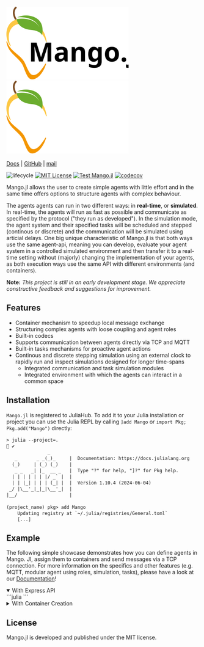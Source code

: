 
<p align="center">

![logo](docs/src/Logo_mango_ohne_sub.svg#gh-light-mode-only)
![logo](docs/src/Logo_mango_ohne_sub_white.svg#gh-dark-mode-only)

</p>

[Docs](https://offis-dai.github.io/Mango.jl/stable)
| [GitHub](https://github.com/OFFIS-DAI/Mango.jl) | [mail](mailto:mango@offis.de)

<!-- Tidyverse lifecycle badges, see https://www.tidyverse.org/lifecycle/ Uncomment or delete as needed. -->
![lifecycle](https://img.shields.io/badge/lifecycle-maturing-blue.svg)
[![MIT License](https://img.shields.io/badge/license-MIT-green.svg)](https://github.com/OFFIS-DAI/Mango.jl/blob/development/LICENSE)
[![Test Mango.jl](https://github.com/OFFIS-DAI/Mango.jl/actions/workflows/test-mango.yml/badge.svg)](https://github.com/OFFIS-DAI/Mango.jl/actions/workflows/test-mango.yml)
[![codecov](https://codecov.io/gh/OFFIS-DAI/Mango.jl/graph/badge.svg?token=JRZB5T2T2M)](https://codecov.io/gh/OFFIS-DAI/Mango.jl)

<!--
![lifecycle](https://img.shields.io/badge/lifecycle-experimental-orange.svg)
![lifecycle](https://img.shields.io/badge/lifecycle-stable-green.svg)
![lifecycle](https://img.shields.io/badge/lifecycle-retired-orange.svg)
![lifecycle](https://img.shields.io/badge/lifecycle-archived-red.svg)
![lifecycle](https://img.shields.io/badge/lifecycle-dormant-blue.svg) 
-->  



Mango.jl allows the user to create simple agents with little effort and in the same time offers options to structure agents with complex behaviour.

The agents agents can run in two different ways: in **real-time**, or **simulated**. In real-time, the agents will run as fast as possible and communicate as specified by the protocol ("they run as developed"). In the simulation mode, the agent system and their specified tasks will be scheduled and stepped (continous or discrete) and the communication will be simulated using articial delays. One big unique characteristic of Mango.jl is that both ways use the same agent-api, meaning you can develop, evaluate your agent system in a controlled simulated environment and then transfer it to a real-time setting without (majorly) changing the implementation of your agents, as both execution ways use the same API with different environments (and containers).

**Note:** _This project is still in an early development stage. 
We appreciate constructive feedback and suggestions for improvement._

## Features

* Container mechanism to speedup local message exchange
* Structuring complex agents with loose coupling and agent roles
* Built-in codecs
* Supports communication between agents directly via TCP and MQTT
* Built-in tasks mechanisms for proactive agent actions
* Continous and discrete stepping simulation using an external clock to rapidly run and inspect simulations designed for longer time-spans
  * Integrated communication and task simulation modules
  * Integrated environment with which the agents can interact in a common space

## Installation
`Mango.jl` is registered to JuliaHub.
To add it to your Julia installation or project you can use the Julia REPL by calling `]add Mango` or `import Pkg; Pkg.add("Mango")` directly:

```
> julia --project=.                                                         ✔ 
               _
   _       _ _(_)_     |  Documentation: https://docs.julialang.org
  (_)     | (_) (_)    |
   _ _   _| |_  __ _   |  Type "?" for help, "]?" for Pkg help.
  | | | | | | |/ _` |  |
  | | |_| | | | (_| |  |  Version 1.10.4 (2024-06-04)
 _/ |\__'_|_|_|\__'_|  |  
|__/                   |

(project_name) pkg> add Mango
    Updating registry at `~/.julia/registries/General.toml`
    [...]
```

## Example

The following simple showcase demonstrates how you can define agents in Mango. Jl, assign them to containers and send messages via a TCP connection. For more information on the specifics and other features (e.g. MQTT, modular agent using roles, simulation, tasks), please have a look at our [Documentation](https://offis-dai.github.io/Mango.jl/stable)!

<details open>
    <summary>With Express API</summary>
    ```julia
    ```
</details>

<details>
    <summary>With Container Creation</summary>
    ```julia
    using Mango

    # Create the container instances with TCP protocol
    container = create_tcp_container("127.0.0.1", 5555)
    container2 = create_tcp_container("127.0.0.1", 5556)

    # An agent in `Mango.jl` is a struct defined with the `@agent` macro.
    # We define a `TCPPingPongAgent` that has an internal counter for incoming messages.
    @agent struct TCPPingPongAgent
        counter::Int
    end

    # Create instances of ping pong agents
    ping_agent = TCPPingPongAgent(0)
    pong_agent = TCPPingPongAgent(0)

    # register each agent to a container and give them a name
    register(container, ping_agent, "Agent_1")
    register(container2, pong_agent, "Agent_2")

    # When an incoming message is addressed at an agent, its container will call the `handle_message` function for it. 
    # Using Julias multiple dispatch, we can define a new `handle_message` method for our agent.
    function Mango.handle_message(agent::TCPPingPongAgent, message::Any, meta::Any)
        agent.counter += 1

        println(
            "$(agent.aid) got a message: $message." *
            "This is message number: $(agent.counter) for me!"
        )

        # doing very important work
        sleep(0.5)

        if message == "Ping"
            reply_to(agent, "Pong", meta)
        elseif message == "Pong"
            reply_to(agent, "Ping", meta)
        end
    end

    # With all this in place, we can send a message to the first agent to start the repeated message exchange.
    # To do this, we need to start the containers so they listen to incoming messages and send the initating message.
    # The best way to start the container message loops and ensure they are correctly shut down in the end is the
    # `activate(containers)` function.
    activate([container, container2]) do
        send_message(ping_agent, "Ping", address(pong_agent))

        # wait for 5 messages to have been sent
        while ping_agent.counter < 5
            sleep(1)
        end
    end
    ```
</details>

## License
Mango.jl is developed and published under the MIT license.
<!-- travis-ci.com badge, uncomment or delete as needed, depending on whether you are using that service. -->
<!-- [![Build Status](https://travis-ci.com/mango/mango.jl.svg?branch=master)](https://travis-ci.com/mango/mango.jl) -->
<!-- Coverage badge on codecov.io, which is used by default. -->
<!-- Documentation -- uncomment or delete as needed -->
<!--
[![Documentation](https://img.shields.io/badge/docs-stable-blue.svg)](https://mango.github.io/mango.jl/stable)
[![Documentation](https://img.shields.io/badge/docs-master-blue.svg)](https://mango.github.io/mango.jl/dev)
-->
<!-- Aqua badge, see test/runtests.jl -->
<!-- [![Aqua QA](https://raw.githubusercontent.com/JuliaTesting/Aqua.jl/master/badge.svg)](https://github.com/JuliaTesting/Aqua.jl) -->
